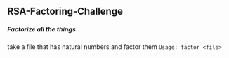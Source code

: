 ## RSA-Factoring-Challenge

##### Factorize all the things

take a file that has natural numbers and factor them
`Usage: factor <file>`


